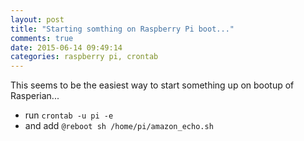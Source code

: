 ```yaml
---
layout: post
title: "Starting somthing on Raspberry Pi boot..."
comments: true
date: 2015-06-14 09:49:14
categories: raspberry pi, crontab
---
```

This seems to be the easiest way to start something up on bootup of Rasperian...

* run `crontab -u pi -e`
* and add `@reboot sh /home/pi/amazon_echo.sh`